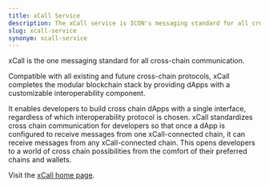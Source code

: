 ```yaml
---
title: xCall Service
description: The xCall service is ICON's messaging standard for all cross-chain communcation. Compatible with all existing and future cross-chain protocols.
slug: xcall-service
synonym: xcall-service
---
```


xCall is the one messaging standard for all cross-chain communication.

Compatible with all existing and future cross-chain protocols, xCall completes the modular blockchain stack by providing dApps with a customizable interoperability component.

It enables developers to build cross chain dApps with a single interface, regardless of which interoperability protocol is chosen. xCall standardizes cross chain communication for developers so that once a dApp is configured to receive messages from one xCall-connected chain, it can receive messages from any xCall-connected chain. This opens developers to a world of cross chain possibilities from the comfort of their preferred chains and wallets.

Visit the [xCall home page](https://icon.community/xcall/).